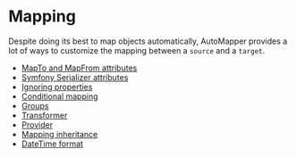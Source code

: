 # Mapping

Despite doing its best to map objects automatically, AutoMapper provides a lot of ways to customize the mapping between
a `source` and a `target`.

- [MapTo and MapFrom attributes](attributes.md)
- [Symfony Serializer attributes](serializer.md)
- [Ignoring properties](ignoring-properties.md)
- [Conditional mapping](conditional-mapping.md)
- [Groups](groups.md)
- [Transformer](transformer.md)
- [Provider](provider.md)
- [Mapping inheritance](inheritance.md)
- [DateTime format](date-time.md)
